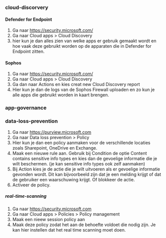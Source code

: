 ### cloud-discorvery
#### Defender for Endpoint
1. Ga naar https://security.microsoft.com/
2. Ga naar Cloud apps > Cloud Discovery
3. hier kun je dan alles zien van welke apps er gebruik gemaakt wordt en hoe vaak deze gebruikt worden op de apparaten die in Defender for Endpoint zitten.


#### Sophos 
1. Ga naar https://security.microsoft.com/
2. Ga naar Cloud apps > Cloud Discovery
3. Ga dan naar Actions en kies creat new Cloud Discovery report
4. Hier kun je dan de logs van de Sophos Firewall uploaden en zo kun je alle apps die gebruikt worden in kaart brengen.




### app-governance

### data-loss-prevention
1. Ga naar https://purview.microsoft.com
2. Ga naar Data loss prevention > Policy
3. Hier kun je dan een policy aanmaken voor de verschillende locaties zoals Sharepoint, OneDrive en Exchange.
4. Maak een nieuwe rule aan. Gebruik bij Condition de optie Content contains sensitive info types en kies dan de gevoelige informatie die je wilt beschermen. (je kan sensitive info types ook zelf aanmaken)
5. Bij Action kies je de actie die je wilt uitvoeren als er gevoelige informatie gevonden wordt. Dit kan bijvoorbeeld zijn dat je een melding krijgt of dat de gebruiker een waarschuwing krijgt. Of blokkeer de actie.
6. Activeer de policy.

##### real-time-scanning
1. Ga naar https://security.microsoft.com
2. Ga naar Cloud apps > Policies > Policy management
3. Maak een nieew session policy aan 
4. Maak deze policy zodat het aan de behoefte voldoet die nodig zijn. Je kan hier instellen dat het real time scanning moet doen.